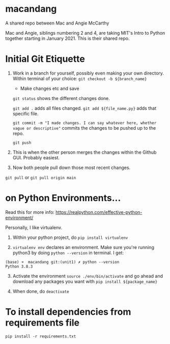 # macandang
A shared repo between Mac and Angie McCarthy

Mac and Angie, siblings numbering 2 and 4, are taking MIT's Intro to Python together starting
in January 2021. This is their shared repo. 

# Initial Git Etiquette

1) Work in a branch for yourself, possibly even making your own directory. Within terminal of your choice:
  `git checkout -b ${branch_name}`
  
   - Make changes etc and save
   
   `git status` shows the different changes done.
   
   `git add .` adds all files changed. `git add ${file_name.py}` adds that specific file.
   
   `git commit -m "I made changes. I can say whatever here, whether vague or descriptive"` commits the changes to be pushed up to the repo.
   
   `git push`
   
  
2) This is when the other person merges the changes within the Github GUI. Probably easiest.

3) Now both people pull down those most recent changes.

  `git pull` or `git pull origin main`
  
# on Python Environments...

Read this for more info: https://realpython.com/effective-python-environment/

Personally, I like virtualenv.

1) Within your python project, do `pip install virtualenv`

2) `virtualenv env` declares an environment. Make sure you're running python3 by doing `python --version` in terminal. I get:

```
(base) ➜  macandang git:(unit1) ✗ python --version
Python 3.8.3
```

3) Activate the environment `source ./env/bin/activate` and go ahead and download any packages you want with `pip install ${package_name}`

4) When done, do `deactivate` 


# To install dependencies from requirements file

`pip install -r requirements.txt`